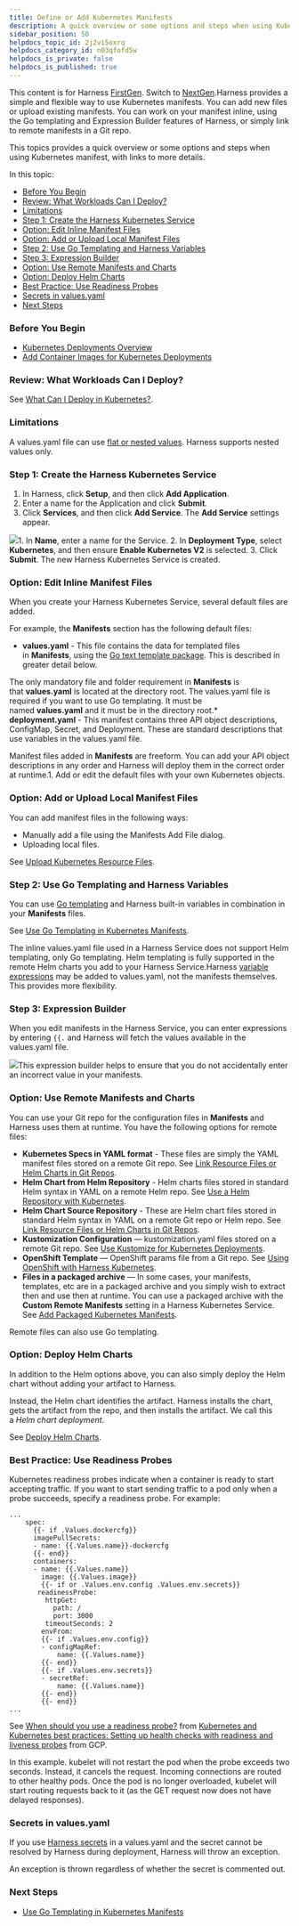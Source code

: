 ```yaml
---
title: Define or Add Kubernetes Manifests
description: A quick overview or some options and steps when using Kubernetes manifests.
sidebar_position: 50
helpdocs_topic_id: 2j2vi5oxrq
helpdocs_category_id: n03qfofd5w
helpdocs_is_private: false
helpdocs_is_published: true
---
```


This content is for Harness [FirstGen](/article/1fjmm4by22). Switch to [NextGen](/category/qfj6m1k2c4).Harness provides a simple and flexible way to use Kubernetes manifests. You can add new files or upload existing manifests. You can work on your manifest inline, using the Go templating and Expression Builder features of Harness, or simply link to remote manifests in a Git repo.

This topics provides a quick overview or some options and steps when using Kubernetes manifest, with links to more details.

In this topic:

* [Before You Begin](https://docs.harness.io/article/2j2vi5oxrq-define-kubernetes-manifests#before_you_begin)
* [Review: What Workloads Can I Deploy?](https://docs.harness.io/article/2j2vi5oxrq-define-kubernetes-manifests#review_what_workloads_can_i_deploy)
* [Limitations](#limitations)
* [Step 1: Create the Harness Kubernetes Service](https://docs.harness.io/article/2j2vi5oxrq-define-kubernetes-manifests#step_1_create_the_harness_kubernetes_service)
* [Option: Edit Inline Manifest Files](https://docs.harness.io/article/2j2vi5oxrq-define-kubernetes-manifests#option_edit_inline_manifest_files)
* [Option: Add or Upload Local Manifest Files](https://docs.harness.io/article/2j2vi5oxrq-define-kubernetes-manifests#option_add_or_upload_local_manifest_files)
* [Step 2: Use Go Templating and Harness Variables](https://docs.harness.io/article/2j2vi5oxrq-define-kubernetes-manifests#step_2_use_go_templating_and_harness_variables)
* [Step 3: Expression Builder](https://docs.harness.io/article/2j2vi5oxrq-define-kubernetes-manifests#step_3_expression_builder)
* [Option: Use Remote Manifests and Charts](https://docs.harness.io/article/2j2vi5oxrq-define-kubernetes-manifests#option_use_remote_manifests_and_charts)
* [Option: Deploy Helm Charts](https://docs.harness.io/article/2j2vi5oxrq-define-kubernetes-manifests#option_deploy_helm_charts)
* [Best Practice: Use Readiness Probes](https://docs.harness.io/article/2j2vi5oxrq-define-kubernetes-manifests#best_practice_use_readiness_probes)
* [Secrets in values.yaml](https://docs.harness.io/article/2j2vi5oxrq-define-kubernetes-manifests#secrets_in_values_yaml)
* [Next Steps](https://docs.harness.io/article/2j2vi5oxrq-define-kubernetes-manifests#next_steps)

### Before You Begin

* [Kubernetes Deployments Overview](/article/wnr5n847b1-kubernetes-overview)
* [Add Container Images for Kubernetes Deployments](/article/6ib8n1n1k6-add-container-images-for-kubernetes-deployments)

### Review: What Workloads Can I Deploy?

See [What Can I Deploy in Kubernetes?](/article/6ujb3c70fh).

### Limitations

A values.yaml file can use [flat or nested values](https://helm.sh/docs/chart_best_practices/values/#flat-or-nested-values). Harness supports nested values only.

### Step 1: Create the Harness Kubernetes Service

1. In Harness, click **Setup**, and then click **Add Application**.
2. Enter a name for the Application and click **Submit**.
3. Click **Services**, and then click **Add Service**. The **Add Service** settings appear.

![](./static/define-kubernetes-manifests-180.png)1. In **Name**, enter a name for the Service.
2. In **Deployment Type**, select **Kubernetes**, and then ensure **Enable Kubernetes V2** is selected.
3. Click **Submit**. The new Harness Kubernetes Service is created.

### Option: Edit Inline Manifest Files

When you create your Harness Kubernetes Service, several default files are added.

For example, the **Manifests** section has the following default files:

* **values.yaml** - This file contains the data for templated files in **Manifests**, using the [Go text template package](https://godoc.org/text/template). This is described in greater detail below.

The only mandatory file and folder requirement in **Manifests** is that **values.yaml** is located at the directory root. The values.yaml file is required if you want to use Go templating. It must be named **values.yaml** and it must be in the directory root.* **deployment.yaml** - This manifest contains three API object descriptions, ConfigMap, Secret, and Deployment. These are standard descriptions that use variables in the values.yaml file.

Manifest files added in **Manifests** are freeform. You can add your API object descriptions in any order and Harness will deploy them in the correct order at runtime.1. Add or edit the default files with your own Kubernetes objects.

### Option: Add or Upload Local Manifest Files

You can add manifest files in the following ways:

* Manually add a file using the Manifests Add File dialog.
* Uploading local files.

See [Upload Kubernetes Resource Files](/article/2vcxg26xiu-upload-kubernetes-resource-files).

### Step 2: Use Go Templating and Harness Variables

You can use [Go templating](https://godoc.org/text/template) and Harness built-in variables in combination in your **Manifests** files.

See [Use Go Templating in Kubernetes Manifests](/article/mwy6zgz8gu-use-go-templating-in-kubernetes-manifests).

The inline values.yaml file used in a Harness Service does not support Helm templating, only Go templating. Helm templating is fully supported in the remote Helm charts you add to your Harness Service.Harness [variable expressions](/article/9dvxcegm90-variables) may be added to values.yaml, not the manifests themselves. This provides more flexibility.

### Step 3: Expression Builder

When you edit manifests in the Harness Service, you can enter expressions by entering `{{.` and Harness will fetch the values available in the values.yaml file.

![](./static/define-kubernetes-manifests-181.png)This expression builder helps to ensure that you do not accidentally enter an incorrect value in your manifests.

### Option: Use Remote Manifests and Charts

You can use your Git repo for the configuration files in **Manifests** and Harness uses them at runtime. You have the following options for remote files:

* **Kubernetes Specs in YAML format** - These files are simply the YAML manifest files stored on a remote Git repo. See [Link Resource Files or Helm Charts in Git Repos](/article/yjkkwi56hl-link-resource-files-or-helm-charts-in-git-repos).
* **Helm Chart from Helm Repository** - Helm charts files stored in standard Helm syntax in YAML on a remote Helm repo. See [Use a Helm Repository with Kubernetes](/article/hddm3rgf1y-use-a-helm-repository-with-kubernetes).
* **Helm Chart Source Repository** - These are Helm chart files stored in standard Helm syntax in YAML on a remote Git repo or Helm repo. See [Link Resource Files or Helm Charts in Git Repos](/article/yjkkwi56hl-link-resource-files-or-helm-charts-in-git-repos).
* **Kustomization Configuration** — kustomization.yaml files stored on a remote Git repo. See [Use Kustomize for Kubernetes Deployments](/article/zrz7nstjha-use-kustomize-for-kubernetes-deployments).
* **OpenShift Template** — OpenShift params file from a Git repo. See [Using OpenShift with Harness Kubernetes](/article/p756zrn9vc-using-open-shift-with-harness-kubernetes).
* **Files in a packaged archive** — In some cases, your manifests, templates, etc are in a packaged archive and you simply wish to extract then and use then at runtime. You can use a packaged archive with the **Custom Remote Manifests** setting in a Harness Kubernetes Service. See [Add Packaged Kubernetes Manifests](/article/53qqnebrak-deploy-kubernetes-manifests-packaged-with-artifacts).

Remote files can also use Go templating.

### Option: Deploy Helm Charts

In addition to the Helm options above, you can also simply deploy the Helm chart without adding your artifact to Harness.

Instead, the Helm chart identifies the artifact. Harness installs the chart, gets the artifact from the repo, and then installs the artifact. We call this a *Helm chart deployment*.

See [Deploy Helm Charts](/article/p5om530pe0-deploy-a-helm-chart-as-an-artifact).

### Best Practice: Use Readiness Probes

Kubernetes readiness probes indicate when a container is ready to start accepting traffic. If you want to start sending traffic to a pod only when a probe succeeds, specify a readiness probe. For example:


```
...  
    spec:  
      {{- if .Values.dockercfg}}  
      imagePullSecrets:  
      - name: {{.Values.name}}-dockercfg  
      {{- end}}  
      containers:  
      - name: {{.Values.name}}  
        image: {{.Values.image}}  
        {{- if or .Values.env.config .Values.env.secrets}}  
       readinessProbe:  
         httpGet:  
           path: /  
           port: 3000  
         timeoutSeconds: 2  
        envFrom:  
        {{- if .Values.env.config}}  
        - configMapRef:  
            name: {{.Values.name}}  
        {{- end}}  
        {{- if .Values.env.secrets}}  
        - secretRef:  
            name: {{.Values.name}}  
        {{- end}}  
        {{- end}}  
...
```
See [When should you use a readiness probe?](https://kubernetes.io/docs/concepts/workloads/pods/pod-lifecycle/#when-should-you-use-a-readiness-probe) from [Kubernetes and Kubernetes best practices: Setting up health checks with readiness and liveness probes](https://cloud.google.com/blog/products/gcp/kubernetes-best-practices-setting-up-health-checks-with-readiness-and-liveness-probes) from GCP.

In this example. kubelet will not restart the pod when the probe exceeds two seconds. Instead, it cancels the request. Incoming connections are routed to other healthy pods. Once the pod is no longer overloaded, kubelet will start routing requests back to it (as the GET request now does not have delayed responses).

### Secrets in values.yaml

If you use [Harness secrets](/article/au38zpufhr-secret-management) in a values.yaml and the secret cannot be resolved by Harness during deployment, Harness will throw an exception.

An exception is thrown regardless of whether the secret is commented out.

### Next Steps

* [Use Go Templating in Kubernetes Manifests](/article/mwy6zgz8gu-use-go-templating-in-kubernetes-manifests)

